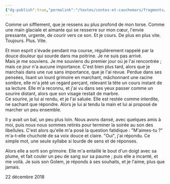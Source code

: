 ```yaml
---
{"dg-publish":true,"permalink":"/textes/contes-et-cauchemars/fragments/erreip-ne-melog/","created":"2024-05-25T20:56:29.780+02:00","updated":"2024-05-25T08:29:33.275+02:00"}
---
```



Comme un sifflement, que je ressens au plus profond de mon torse. Comme une main glaciale et aimante qui se resserre sur mon cœur, l'envie pressante, urgente, de courir vers ce son. Et je cours. De plus en plus vite. Toujours. Plus. Vite.

Et mon esprit s'évade pendant ma course, régulièrement rappelé par la douce douleur qui sourde dans ma poitrine. Je ne suis pas arrivé.  
Mais je me souviens. Je me souviens du premier jour où je l'ai rencontrée ; mais ce jour n'a aucune importance. C'est bien plus tard, alors que je marchais dans une rue sans importance, que je l'ai revue. Perdue dans ses pensées, lisant un lourd grimoire en marchant, mâchonnant une racine sombre, elle m'a jeté un regard perçant, relevant la tête un cours instant de sa lecture. Elle m'a reconnu, et j'ai vu dans ses yeux passer comme un sourire distant, alors que son visage restait de marbre.  
Ce sourire, je lui ai rendu, et je l'ai saluée. Elle est restée comme interdite, ne sachant que répondre. Alors je lui ai tendu la main et lui ai proposé de marcher un peu ensemble.

Il y avait un bal, un peu plus loin. Nous avons dansé, avec quelques amis à moi, puis nous nous sommes retirés pour terminer la soirée au son des libellules. C'est alors qu'elle m'a posé la question fatidique : "M'aimes-tu ?" m'a-t-elle chuchoté de sa voix douce et claire. "Oui", j'ai répondu. Ce simple mot, une seule syllabe si lourde de sens et de réponses.

Alors elle a sorti son grimoire. Elle m'a entaillé le bout d'un doigt avec sa plume, et fait couler un peu de sang sur sa paume ; puis elle a incanté, et me voilà. Je suis son Golem, je réponds à ses souhaits, et je l'aime, plus que jamais.

22 décembre 2018